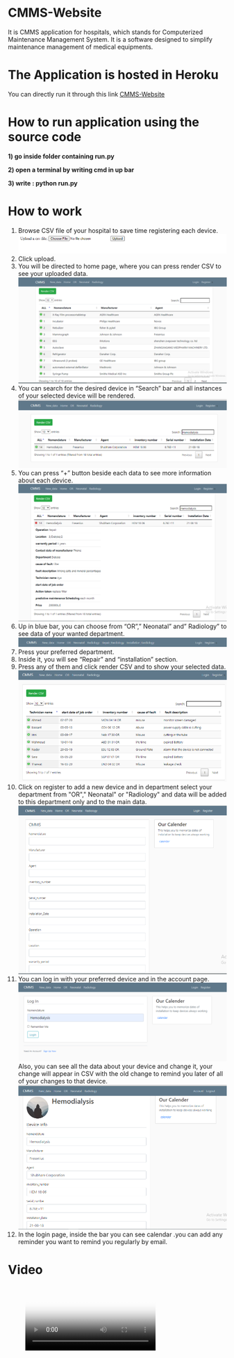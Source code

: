 # CMMS-Website
It is CMMS application for hospitals, which stands for Computerized Maintenance Management System. It is a software designed to simplify maintenance management of medical equipments.

# The Application is hosted in Heroku 
You can directly run it through this link [CMMS-Website](https://cmmssoftware.herokuapp.com/)



#  How to run application using the source code
**1) go inside folder containing run.py**

**2) open a terminal by writing cmd in up bar**

**3) write : python run.py**
# How to  work 

1. Browse CSV file of your hospital to save time registering each device.
![](upload.PNG)
2. Click upload.
3. You will be directed to home page, where you can press render CSV to see
your uploaded data.
![](screen2.PNG)
4. You can search for the desired device in “Search” bar and all instances of your
selected device will be rendered.
![](screen4.PNG)
5. You can press “+” button beside each data to see more information about each device.
![](screen3.PNG)
6. Up in blue bar, you can choose from “OR”,” Neonatal” and” Radiology” to see data of
your wanted department.
![](screen5.PNG)
7. Press your preferred department.
8. Inside it, you will see “Repair” and “installation” section.
9. Press any of them and click render CSV and to show your selected data.
![](screen6.PNG)
10. Click on register to add a new device and in department select your department from
"OR"," Neonatal" or "Radiology" and data will be added to this department only and to the
main data.
![](screen7.PNG)
11. You can log in with your preferred device and in the account page.
![](screen8.PNG)
Also, you can see all the
data about your device and change it, your change will appear in CSV with the old change to
remind you later of all of your changes to that device.
![](screen9.PNG)
12. In the login page, inside the bar you can see calendar .you can add any reminder you
want to remind you regularly by email.

# Video 
<!-- blank line -->
<figure class="video_container">
  <video controls="true" allowfullscreen="true" poster="screen6.PNG">
    <source src="video.MP4" type="video/mp4">
    <source src="video.ogg" type="video/ogg">
    <source src="video.webm" type="video/webm">
  </video>
</figure>
<!-- blank line -->


